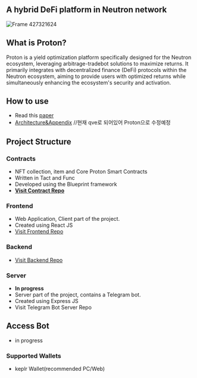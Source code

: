 
## A hybrid DeFi platform in Neutron network
![Frame 427321624](https://github.com/user-attachments/assets/2e44104f-833f-440c-83de-e1f222e5d310)
## What is Proton?
Proton is a yield optimization platform specifically designed for the Neutron ecosystem, leveraging arbitrage-tradebot solutions to maximize returns. It primarily integrates with decentralized finance (DeFi) protocols within the Neutron ecosystem, aiming to provide users with optimized returns while simultaneously enhancing the ecosystem's security and activation.
## How to use
- Read this [paper](https://www.notion.so/blockwavelabs/d764923ea9e5492b93829af5374da7dd?v=08b3d567cdda467198d7ec8a5359ac44)
- [Architecture&Appendix](https://blockwavelabs-1.gitbook.io/qve) //현재 qve로 되어있어 Proton으로 수정예정
## Project Structure
### Contracts
- NFT collection, item and Core Proton Smart Contracts
- Written in Tact and Func
- Developed using the Blueprint framework
- [**Visit Contract Repo**](https://github.com/Ripple-QVE/Ripple-QVE_frontend)
### Frontend
- Web Application, Client part of the project.
- Created using React JS
- [Visit Frontend Repo](https://github.com/Ripple-QVE/Ripple-QVE_frontend)
### Backend
- [Visit Backend Repo](https://github.com/Ripple-QVE/Ripple-QVE_backend)
### Server
- **In progress**
- Server part of the project, contains a Telegram bot.
- Created using Express JS
- Visit Telegram Bot Server Repo
## Access Bot
- in progress
### Supported Wallets
- keplr Wallet(recommended PC/Web)
